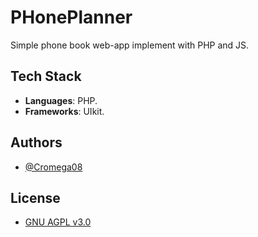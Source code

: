 # PHonePlanner

Simple phone book web-app implement with PHP and JS.

## Tech Stack

- **Languages**: PHP.
- **Frameworks**: UIkit.

## Authors

- [@Cromega08](https://www.github.com/cromega08)

## License

- [GNU AGPL v3.0](https://choosealicense.com/licenses/agpl-3.0/)
